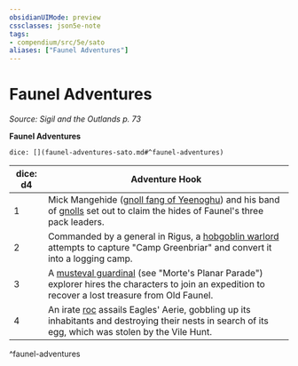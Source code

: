 ```yaml
---
obsidianUIMode: preview
cssclasses: json5e-note
tags:
- compendium/src/5e/sato
aliases: ["Faunel Adventures"]
---
```

# Faunel Adventures
*Source: Sigil and the Outlands p. 73* 

**Faunel Adventures**

`dice: [](faunel-adventures-sato.md#^faunel-adventures)`

| dice: d4 | Adventure Hook |
|----------|----------------|
| 1 | Mick Mangehide ([gnoll fang of Yeenoghu](Mechanics/bestiary/fiend/gnoll-fang-of-yeenoghu.md)) and his band of [gnolls](Mechanics/bestiary/humanoid/gnoll.md) set out to claim the hides of Faunel's three pack leaders. |
| 2 | Commanded by a general in Rigus, a [hobgoblin warlord](Mechanics/bestiary/humanoid/hobgoblin-warlord.md) attempts to capture "Camp Greenbriar" and convert it into a logging camp. |
| 3 | A [musteval guardinal](Mechanics/bestiary/celestial/musteval-guardinal-mpp.md) (see "Morte's Planar Parade") explorer hires the characters to join an expedition to recover a lost treasure from Old Faunel. |
| 4 | An irate [roc](Mechanics/bestiary/monstrosity/roc.md) assails Eagles' Aerie, gobbling up its inhabitants and destroying their nests in search of its egg, which was stolen by the Vile Hunt. |
^faunel-adventures